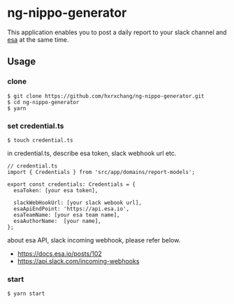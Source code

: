 # ng-nippo-generator

This application enables you to post a daily report to your slack channel and [esa](https://esa.io/) at the same time.

## Usage

### clone

```
$ git clone https://github.com/hxrxchang/ng-nippo-generator.git
$ cd ng-nippo-generator
$ yarn
```

### set credential.ts

```
$ touch credential.ts
```

in credential.ts, describe esa token, slack webhook url etc.

```
// credential.ts
import { Credentials } from 'src/app/domains/report-models';

export const credentials: Credentials = {
  esaToken: [your esa token],

  slackWebHookUrl: [your slack webook url],
  esaApiEndPoint: 'https://api.esa.io',
  esaTeamName: [your esa team name],
  esaAuthorName:  [your name],
};
```

about esa API, slack incoming webhook, please refer below.

- https://docs.esa.io/posts/102
- https://api.slack.com/incoming-webhooks

### start

```
$ yarn start
```

